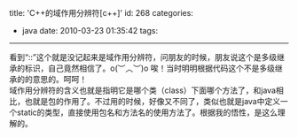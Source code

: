title: 'C++的域作用分辨符[c++]'
id: 268
categories:
  - java
date: 2010-03-23 01:35:42
tags:
---

看到“::”这个就是没记起来是域作用分辨符，问朋友的时候，朋友说这个是多级继承的标识，自己竟然相信了。o(︶︿︶)o 唉！当时明明根据代码这个不是多级继承的的意思的。呵呵！
</br>域作用分辨符的含义也就是指明它是哪个类（class）下面哪个方法了，和java相比，也就是包的作用了。不过用的时候，好像又不同了，类似也就是java中定义一个static的类型，直接使用包名和方法名的使用方法了。根据我的悟性，是这么理解的。